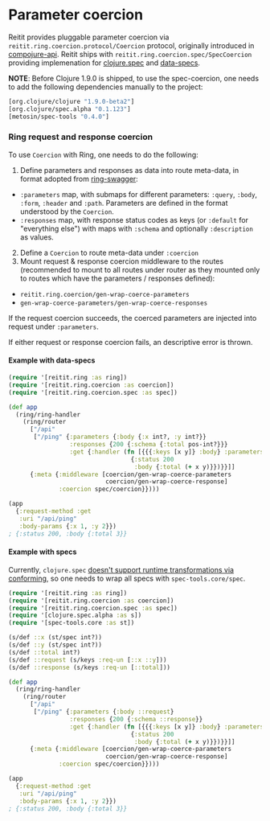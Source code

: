 # Parameter coercion

Reitit provides pluggable parameter coercion via `reitit.ring.coercion.protocol/Coercion` protocol, originally introduced in [compojure-api](https://clojars.org/metosin/compojure-api). Reitit ships with `reitit.ring.coercion.spec/SpecCoercion` providing implemenation for [clojure.spec](https://clojure.org/about/spec) and [data-specs](https://github.com/metosin/spec-tools#data-specs).

**NOTE**: Before Clojure 1.9.0 is shipped, to use the spec-coercion, one needs to add the following dependencies manually to the project:

```clj
[org.clojure/clojure "1.9.0-beta2"]
[org.clojure/spec.alpha "0.1.123"]
[metosin/spec-tools "0.4.0"]
```

### Ring request and response coercion

To use `Coercion` with Ring, one needs to do the following:

1. Define parameters and responses as data into route meta-data, in format adopted from [ring-swagger](https://github.com/metosin/ring-swagger#more-complete-example):
  * `:parameters` map, with submaps for different parameters: `:query`, `:body`, `:form`, `:header` and `:path`. Parameters are defined in the format understood by the `Coercion`.
  * `:responses` map, with response status codes as keys (or `:default` for "everything else") with maps with `:schema` and optionally `:description` as values.
2. Define a `Coercion` to route meta-data under `:coercion`
3. Mount request & response coercion middleware to the routes (recommended to mount to all routes under router as they mounted only to routes which have the parameters / responses defined):
  * `reitit.ring.coercion/gen-wrap-coerce-parameters`
  * `gen-wrap-coerce-parameters/gen-wrap-coerce-responses`

If the request coercion succeeds, the coerced parameters are injected into request under `:parameters`.

If either request or response coercion fails, an descriptive error is thrown.

#### Example with data-specs

```clj
(require '[reitit.ring :as ring])
(require '[reitit.ring.coercion :as coercion])
(require '[reitit.ring.coercion.spec :as spec])

(def app
  (ring/ring-handler
    (ring/router
      ["/api"
       ["/ping" {:parameters {:body {:x int?, :y int?}}
                 :responses {200 {:schema {:total pos-int?}}}
                 :get {:handler (fn [{{{:keys [x y]} :body} :parameters}]
                                  {:status 200
                                   :body {:total (+ x y)}})}}]]
      {:meta {:middleware [coercion/gen-wrap-coerce-parameters
                           coercion/gen-wrap-coerce-response]
              :coercion spec/coercion}})))
```


```clj
(app
  {:request-method :get
   :uri "/api/ping"
   :body-params {:x 1, :y 2}})
; {:status 200, :body {:total 3}}
```

#### Example with specs

Currently, `clojure.spec` [doesn't support runtime transformations via conforming](https://dev.clojure.org/jira/browse/CLJ-2116), so one needs to wrap all specs with `spec-tools.core/spec`.

```clj
(require '[reitit.ring :as ring])
(require '[reitit.ring.coercion :as coercion])
(require '[reitit.ring.coercion.spec :as spec])
(require '[clojure.spec.alpha :as s])
(require '[spec-tools.core :as st])

(s/def ::x (st/spec int?))
(s/def ::y (st/spec int?))
(s/def ::total int?)
(s/def ::request (s/keys :req-un [::x ::y]))
(s/def ::response (s/keys :req-un [::total]))

(def app
  (ring/ring-handler
    (ring/router
      ["/api"
       ["/ping" {:parameters {:body ::request}
                 :responses {200 {:schema ::response}}
                 :get {:handler (fn [{{{:keys [x y]} :body} :parameters}]
                                  {:status 200
                                   :body {:total (+ x y)}})}}]]
      {:meta {:middleware [coercion/gen-wrap-coerce-parameters
                           coercion/gen-wrap-coerce-response]
              :coercion spec/coercion}})))
```

```clj
(app
  {:request-method :get
   :uri "/api/ping"
   :body-params {:x 1, :y 2}})
; {:status 200, :body {:total 3}}
```
